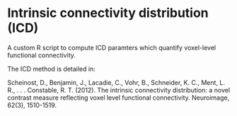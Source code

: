# Intrinsic connectivity distribution (ICD)

A custom R script to compute ICD paramters which quantify voxel-level functional connectivity.  

The ICD method is detailed in:  

Scheinost, D., Benjamin, J., Lacadie, C., Vohr, B., Schneider, K. C., Ment, L. R., . . . Constable, R. T. (2012). The intrinsic connectivity distribution: a novel contrast measure reflecting voxel level functional connectivity. Neuroimage, 62(3), 1510-1519. 
